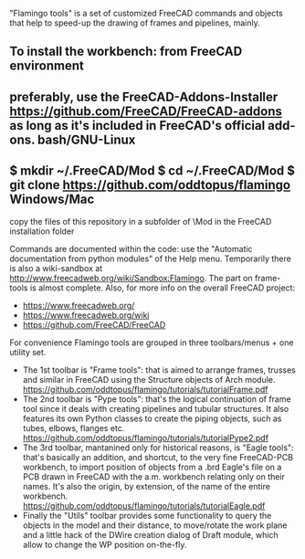 "Flamingo tools" is a set of customized FreeCAD commands and objects that help to speed-up the drawing of frames and pipelines, mainly.

To install the workbench:
from FreeCAD environment
------------------------
preferably, use the FreeCAD-Addons-Installer https://github.com/FreeCAD/FreeCAD-addons as long as it's included in FreeCAD's official add-ons.
bash/GNU-Linux
--------------
$ mkdir ~/.FreeCAD/Mod
$ cd ~/.FreeCAD/Mod
$ git clone https://github.com/oddtopus/flamingo
Windows/Mac
-----------
copy the files of this repository in a subfolder of \Mod in the FreeCAD installation folder 

Commands are documented within the code: use the "Automatic documentation from python modules" of the Help menu.
Temporarily there is also a wiki-sandbox at http://www.freecadweb.org/wiki/Sandbox:Flamingo. The part on frame-tools is almost complete.
Also, for more info on the overall FreeCAD project:
* https://www.freecadweb.org/
* https://www.freecadweb.org/wiki
* https://github.com/FreeCAD/FreeCAD

For convenience Flamingo tools are grouped in three toolbars/menus + one utility set.
* The 1st toolbar is "Frame tools": that is aimed to arrange frames, trusses and similar in FreeCAD using the Structure objects of Arch module. 
https://github.com/oddtopus/flamingo/tutorials/tutorialFrame.pdf
* The 2nd toolbar is "Pype tools": that's the logical continuation of frame tool since it deals with creating pipelines and tubular structures. It also features its own Python classes to create the piping objects, such as tubes, elbows, flanges etc.
https://github.com/oddtopus/flamingo/tutorials/tutorialPype2.pdf
* The 3rd toolbar, mantanined only for historical reasons, is "Eagle tools": that's basically an addition, and shortcut, to the very fine FreeCAD-PCB workbench, to import position of objects from a .brd Eagle's file on a PCB drawn in FreeCAD with the a.m. workbench relating only on their names. It's also the origin, by extension, of the name of the entire workbench.
https://github.com/oddtopus/flamingo/tutorials/tutorialEagle.pdf
* Finally the "Utils" toolbar provides some functionality to query the objects in the model and their distance, to move/rotate the work plane and a little hack of the DWire creation dialog of Draft module, which allow to change the WP position on-the-fly.

